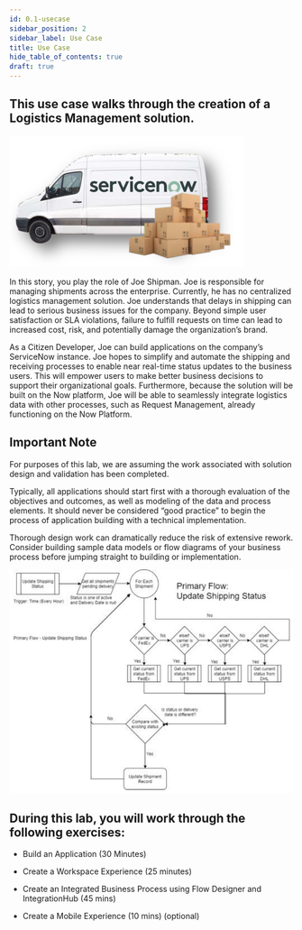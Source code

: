 ```yaml
---
id: 0.1-usecase
sidebar_position: 2
sidebar_label: Use Case
title: Use Case
hide_table_of_contents: true
draft: true
---
```


## This use case walks through the creation of a Logistics Management solution.

![](../images/2023-09-11-16-34-46.png)

In this story, you play the role of Joe Shipman. Joe is responsible for managing shipments across the enterprise. Currently, he has no centralized logistics management solution. Joe understands that delays in shipping can lead to serious business issues for the company. Beyond simple user satisfaction or SLA violations, failure to fulfill requests on time can lead to increased cost, risk, and potentially damage the organization’s brand.

As a Citizen Developer, Joe can build applications on the company’s ServiceNow instance. Joe hopes to simplify and automate the shipping and receiving processes to enable near real-time status updates to the business users. This will empower users to make better business decisions to support their organizational goals. Furthermore, because the solution will be built on the Now platform, Joe will be able to seamlessly integrate logistics data with other processes, such as Request Management, already functioning on the Now Platform.

## Important Note

For purposes of this lab, we are assuming the work associated with solution design and validation has been completed.

Typically, all applications should start first with a thorough evaluation of the objectives and outcomes, as well as modeling of the data and process elements. It should never be considered “good practice” to begin the process of application building with a technical implementation. 

Thorough design work can dramatically reduce the risk of extensive rework. Consider building sample data models or flow diagrams of your business process before jumping straight to building or implementation.

![](../images/2023-12-06-16-25-37.png)


## During this lab, you will work through the following exercises:

- Build an Application (30 Minutes)

- Create a Workspace Experience (25 minutes)

- Create an Integrated Business Process using Flow Designer and IntegrationHub (45 mins)

- Create a Mobile Experience (10 mins) (optional)